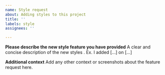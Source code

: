 ```yaml
---
name: Style request
about: Adding styles to this project
title: ''
labels: style
assignees: ''

---
```


**Please describe the new style feature you have provided**
A clear and concise description of the new styles . Ex. I added [...] on [...]

**Additional context**
Add any other context or screenshots about the feature request here.
